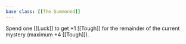```yaml
---
base class: [[The Summoned]]
---
```

 Spend one [[Luck]] to get +1 [[Tough]] for the remainder of the current mystery (maximum +4 [[Tough]]).
